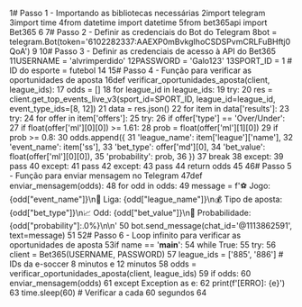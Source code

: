 1# Passo 1 - Importando as bibliotecas necessárias
2import telegram
3import time
4from datetime import datetime
5from bet365api import Bet365
6
7# Passo 2 - Definir as credenciais do Bot do Telegram
8bot = telegram.Bot(token='6102282337:AAEXP0mBvkgIhoCSDSPvmCRLFuBHftj0QoA')
9
10# Passo 3 - Definir as credenciais de acesso à API do Bet365
11USERNAME = 'alvrimperdido'
12PASSWORD = 'Galo123'
13SPORT_ID = 1  # ID do esporte = futebol
14
15# Passo 4 - Função para verificar as oportunidades de aposta
16def verificar_oportunidades_aposta(client, league_ids):
17    odds = []
18    for league_id in league_ids:
19        try:
20            res = client.get_top_events_live_v3(sport_id=SPORT_ID, league_id=league_id, event_type_ids=[8, 12])
21            data = res.json()
22            for item in data['results']:
23                try:
24                    for offer in item['offers']:
25                        try:
26                            if offer['type'] == 'Over/Under':
27                                if float(offer['ml'][0][0]) >= 1.61:
28                                    prob = float(offer['ml'][1][0])
29                                    if prob >= 0.8:
30                                        odds.append({
31                                            'league_name': item['league']['name'],
32                                            'event_name': item['ss'],
33                                            'bet_type': offer['md'][0],
34                                            'bet_value': float(offer['ml'][0][0]),
35                                            'probability': prob,
36                                        })
37                                break
38                        except:
39                            pass
40                except:
41                    pass
42        except:
43            pass
44    return odds
45
46# Passo 5 - Função para enviar mensagem no Telegram
47def enviar_mensagem(odds):
48    for odd in odds:
49        message = f'⚽ Jogo: {odd["event_name"]}\n📍 Liga: {odd["league_name"]}\n💰 Tipo de aposta: {odd["bet_type"]}\n📈 Odd: {odd["bet_value"]}\n💯 Probabilidade: {odd["probability"]:.0%}\n\n'
50        bot.send_message(chat_id='@1113862591', text=message)
51
52# Passo 6 - Loop infinito para verificar as oportunidades de aposta
53if name == '__main__':
54    while True:
55        try:
56            client = Bet365(USERNAME, PASSWORD)
57            league_ids = ['885', '886']  # IDs da e-soccer 8 minutos e 12 minutos
58            odds = verificar_oportunidades_aposta(client, league_ids)
59            if odds:
60                enviar_mensagem(odds)
61        except Exception as e:
62            print(f'[ERRO]: {e}')
63        time.sleep(60)  # Verificar a cada 60 segundos
64
